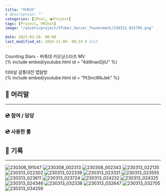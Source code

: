 ```yaml
---
title: "버축대"
# description: ""
categories: [📀Post, 🫐Project]
tags: [Project, VRChat]
image: "/assets/project/VTuber_Soccer_Tounerment/230313_032705.png"

date: 2023-03-20. 00:00
last_modified_at: 2024-11-09. 08:24 # Init
---
```


Counting Stars - 버축대 카오닝스타즈 MV  
{% include embed/youtube.html id = "4di6nanDjiU" %}

티바살 갈통대전 맵탐방  
{% include embed/youtube.html id = "Pt3incWbJek" %}

## 📀 머리말

---

### 💿 참여 / 담당

### 💿 사용한 툴

## 📀 기록

---

![230306_191047](/assets/project/VTuber_Soccer_Tounerment/230306_191047.png)
![230308_002313](/assets/project/VTuber_Soccer_Tounerment/230308_002313.png)
![230308_002343](/assets/project/VTuber_Soccer_Tounerment/230308_002343.png)
![230313_022135](/assets/project/VTuber_Soccer_Tounerment/230313_022135.png)
![230313_022302](/assets/project/VTuber_Soccer_Tounerment/230313_022302.png)
![230313_022339](/assets/project/VTuber_Soccer_Tounerment/230313_022339.png)
![230313_023331](/assets/project/VTuber_Soccer_Tounerment/230313_023331.png)
![230313_023555](/assets/project/VTuber_Soccer_Tounerment/230313_023555.png)
![230313_023611](/assets/project/VTuber_Soccer_Tounerment/230313_023611.png)
![230313_023724](/assets/project/VTuber_Soccer_Tounerment/230313_023724.png)
![230313_024232](/assets/project/VTuber_Soccer_Tounerment/230313_024232.png)
![230313_024325](/assets/project/VTuber_Soccer_Tounerment/230313_024325.png)
![230313_024346](/assets/project/VTuber_Soccer_Tounerment/230313_024346.png)
![230313_032338](/assets/project/VTuber_Soccer_Tounerment/230313_032338.png)
![230313_032647](/assets/project/VTuber_Soccer_Tounerment/230313_032647.png)
![230313_032705](/assets/project/VTuber_Soccer_Tounerment/230313_032705.png)
![230313_034259](/assets/project/VTuber_Soccer_Tounerment/230313_034259.png)
